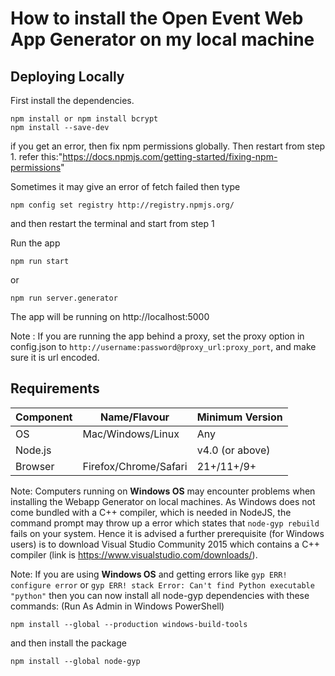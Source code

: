 # How to install the Open Event Web App Generator on my local machine

## Deploying Locally

First install the dependencies.

```shell
npm install or npm install bcrypt
npm install --save-dev
```
if you get an error, then fix npm permissions globally. Then restart from step 1.
refer this:"https://docs.npmjs.com/getting-started/fixing-npm-permissions"

Sometimes it may give an error of fetch failed
then type

```shell
npm config set registry http://registry.npmjs.org/
```

and then restart the terminal and start from step 1

Run the app

```shell
npm run start
```
or
```shell
npm run server.generator
```

The app will be running on http://localhost:5000

Note : If you are running the app behind a proxy, set the proxy option in config.json to `http://username:password@proxy_url:proxy_port`, and make sure it is url encoded.

## Requirements

| Component  | Name/Flavour | Minimum Version |
|---|---|---|
|  OS | Mac/Windows/Linux | Any |
| Node.js |  | v4.0 (or above) |
| Browser | Firefox/Chrome/Safari | 21+/11+/9+

Note: Computers running on **Windows OS** may encounter problems when installing the Webapp Generator on local machines. As Windows does not come bundled with a C++ compiler, which is needed in NodeJS, the command prompt may throw up a error which states that `node-gyp rebuild` fails on your system. Hence it is advised a further prerequisite (for Windows users) is to download Visual Studio Community 2015 which contains a C++ compiler (link is https://www.visualstudio.com/downloads/).

Note: If you are using **Windows OS** and getting errors like `gyp ERR! configure error` or `gyp ERR! stack Error: Can't find Python executable "python"` then you can now install all node-gyp dependencies with these commands:
(Run As Admin in Windows PowerShell)

```shell
npm install --global --production windows-build-tools
```
and then install the package
```shell
npm install --global node-gyp
```

